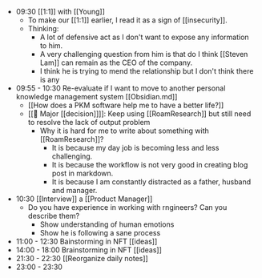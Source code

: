 - 09:30 [[1:1]] with [[Young]]
    - To make our [[1:1]] earlier, I read it as a sign of [[insecurity]].
    - Thinking:
        - A lot of defensive act as I don't want to expose any information to him.
        - A very challenging question from him is that do I think [[Steven Lam]] can remain as the CEO of the company.
        - I think he is trying to mend the relationship but I don't think there is any 
- 09:55 - 10:30 Re-evaluate if I want to move to another personal knowledge management system [[Obsidian.md]]
    - [[How does a PKM software help me to have a better life?]]
    - [[🎯 Major [[decision]]]]: Keep using [[RoamResearch]] but still need to resolve the lack of output problem
        - Why it is hard for me to write about something with [[RoamResearch]]?
            - It is because my day job is becoming less and less challenging.
            - It is because the workflow is not very good in creating blog post in markdown.
            - It is because I am constantly distracted as a father, husband and manager.
- 10:30 [[Interview]] a [[Product Manager]]
    - Do you have experience in working with rngineers? Can you describe them?
        - Show understanding of human emotions
        - Show he is following a sane process
- 11:00 - 12:30 Bainstorming in NFT [[ideas]]
- 14:00 - 18:00 Brainstorming in NFT [[ideas]]
- 21:30 - 22:30 [[Reorganize daily notes]]
- 23:00 - 23:30 
